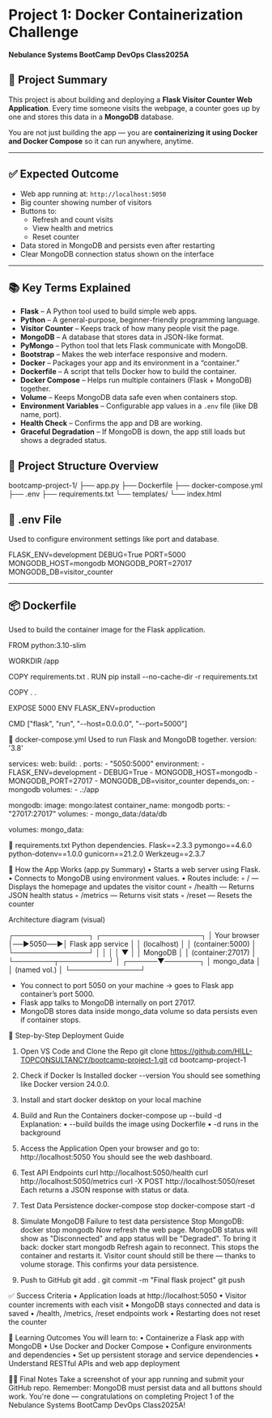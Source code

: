 
# Project 1: Docker Containerization Challenge
**Nebulance Systems BootCamp DevOps Class2025A**


## 📌 Project Summary

This project is about building and deploying a **Flask Visitor Counter Web Application**. Every time someone visits the webpage, a counter goes up by one and stores this data in a **MongoDB** database.

You are not just building the app — you are **containerizing it using Docker and Docker Compose** so it can run anywhere, anytime.

---

## ✅ Expected Outcome

- Web app running at: `http://localhost:5050`
- Big counter showing number of visitors
- Buttons to:
  - Refresh and count visits
  - View health and metrics
  - Reset counter
- Data stored in MongoDB and persists even after restarting
- Clear MongoDB connection status shown on the interface

---

## 📚 Key Terms Explained

- **Flask** – A Python tool used to build simple web apps.
- **Python** – A general-purpose, beginner-friendly programming language.
- **Visitor Counter** – Keeps track of how many people visit the page.
- **MongoDB** – A database that stores data in JSON-like format.
- **PyMongo** – Python tool that lets Flask communicate with MongoDB.
- **Bootstrap** – Makes the web interface responsive and modern.
- **Docker** – Packages your app and its environment in a “container.”
- **Dockerfile** – A script that tells Docker how to build the container.
- **Docker Compose** – Helps run multiple containers (Flask + MongoDB) together.
- **Volume** – Keeps MongoDB data safe even when containers stop.
- **Environment Variables** – Configurable app values in a `.env` file (like DB name, port).
- **Health Check** – Confirms the app and DB are working.
- **Graceful Degradation** – If MongoDB is down, the app still loads but shows a degraded status.










## 📁 Project Structure Overview

bootcamp-project-1/
├── app.py
├── Dockerfile
├── docker-compose.yml
├── .env
├── requirements.txt
└── templates/
└── index.html



## 🧾 .env File

Used to configure environment settings like port and database.

FLASK_ENV=development
DEBUG=True
PORT=5000
MONGODB_HOST=mongodb
MONGODB_PORT=27017
MONGODB_DB=visitor_counter

---

## 📦 Dockerfile

Used to build the container image for the Flask application.

FROM python:3.10-slim

WORKDIR /app

COPY requirements.txt .
RUN pip install --no-cache-dir -r requirements.txt

COPY . .

EXPOSE 5000
ENV FLASK_ENV=production

CMD ["flask", "run", "--host=0.0.0.0", "--port=5000"]

📂 docker-compose.yml
Used to run Flask and MongoDB together.
version: '3.8'

services:
  web:
    build: .
    ports:
      - "5050:5000"
    environment:
      - FLASK_ENV=development
      - DEBUG=True
      - MONGODB_HOST=mongodb
      - MONGODB_PORT=27017
      - MONGODB_DB=visitor_counter
    depends_on:
      - mongodb
    volumes:
      - .:/app

  mongodb:
    image: mongo:latest
    container_name: mongodb
    ports:
      - "27017:27017"
    volumes:
      - mongo_data:/data/db

volumes:
  mongo_data:

📜 requirements.txt
Python dependencies.
Flask==2.3.3
pymongo==4.6.0
python-dotenv==1.0.0
gunicorn==21.2.0
Werkzeug==2.3.7

🧪 How the App Works (app.py Summary)
    • Starts a web server using Flask.
    • Connects to MongoDB using environment values.
    • Routes include:
        ◦ / — Displays the homepage and updates the visitor count
        ◦ /health — Returns JSON health status
        ◦ /metrics — Returns visit stats
        ◦ /reset — Resets the counter
        
  Architecture diagram (visual)
  
┌───────────────┐          ┌────────────────────┐
│  Your browser │──►5050──►│ Flask app service │
│ (localhost)   │          │  (container:5000) │
└───────────────┘          │        │          │
                           │        ▼          │
                           │   MongoDB         │
                           │ (container:27017) │
                           └────────┬──────────┘
                                    │
                             ┌──────▼───────┐
                             │ mongo_data   │
                             │ (named vol.) │
                             └──────────────┘
  - You connect to port 5050 on your machine → goes to Flask app container’s port 5000.
  - Flask app talks to MongoDB internally on port 27017.
  - MongoDB stores data inside mongo_data volume so data persists even if container stops.  


🚀 Step-by-Step Deployment Guide
1. Open VS Code and Clone the Repo
git clone https://github.com/HILL-TOPCONSULTANCY/bootcamp-project-1.git
cd bootcamp-project-1

2. Check if Docker Is Installed
docker --version
You should see something like Docker version 24.0.0.

3. Install and start docker desktop on your local machine

4. Build and Run the Containers
docker-compose up --build -d
Explanation:
    • --build builds the image using Dockerfile
    • -d runs in the background

5. Access the Application
Open your browser and go to:
http://localhost:5050
You should see the web dashboard.

6. Test API Endpoints
curl http://localhost:5050/health
curl http://localhost:5050/metrics
curl -X POST http://localhost:5050/reset
Each returns a JSON response with status or data.

6. Test Data Persistence
docker-compose stop
docker-compose start -d


7. Simulate MongoDB Failure to test data persistence
Stop MongoDB:
docker stop mongodb
Now refresh the web page. MongoDB status will show as "Disconnected" and app status will be "Degraded".
To bring it back:
docker start mongodb
Refresh again to reconnect.
This stops the container and restarts it. Visitor count should still be there — thanks to volume storage. This confirms your data persistence.

8. Push to GitHub
git add .
git commit -m "Final flask project"
git push

✅ Success Criteria
    • Application loads at http://localhost:5050
    • Visitor counter increments with each visit
    • MongoDB stays connected and data is saved
    • /health, /metrics, /reset endpoints work
    • Restarting does not reset the counter

🧠 Learning Outcomes
You will learn to:
    • Containerize a Flask app with MongoDB
    • Use Docker and Docker Compose
    • Configure environments and dependencies
    • Set up persistent storage and service dependencies
    • Understand RESTful APIs and web app deployment

👨‍🏫 Final Notes
Take a screenshot of your app running and submit your GitHub repo.
Remember: MongoDB must persist data and all buttons should work.
You're done — congratulations on completing Project 1 of the Nebulance Systems BootCamp DevOps Class2025A!

